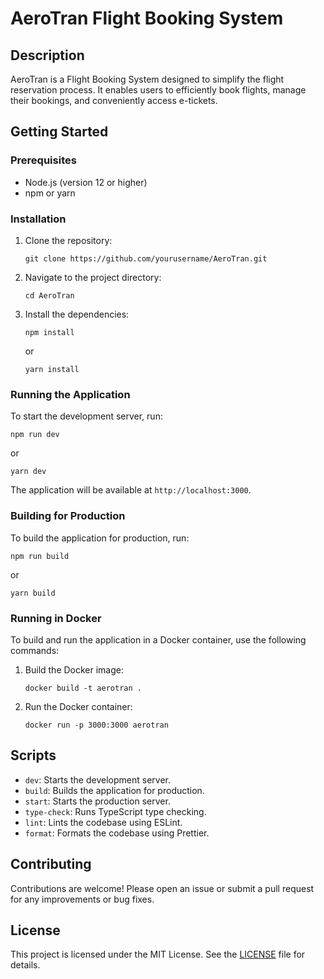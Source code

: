 # AeroTran Flight Booking System

## Description
AeroTran is a Flight Booking System designed to simplify the flight reservation process. It enables users to efficiently book flights, manage their bookings, and conveniently access e-tickets.

## Getting Started

### Prerequisites
- Node.js (version 12 or higher)
- npm or yarn

### Installation
1. Clone the repository:
   ```
   git clone https://github.com/yourusername/AeroTran.git
   ```
2. Navigate to the project directory:
   ```
   cd AeroTran
   ```
3. Install the dependencies:
   ```
   npm install
   ```
   or
   ```
   yarn install
   ```

### Running the Application
To start the development server, run:
```
npm run dev
```
or
```
yarn dev
```
The application will be available at `http://localhost:3000`.

### Building for Production
To build the application for production, run:
```
npm run build
```
or
```
yarn build
```

### Running in Docker
To build and run the application in a Docker container, use the following commands:
1. Build the Docker image:
   ```
   docker build -t aerotran .
   ```
2. Run the Docker container:
   ```
   docker run -p 3000:3000 aerotran
   ```

## Scripts
- `dev`: Starts the development server.
- `build`: Builds the application for production.
- `start`: Starts the production server.
- `type-check`: Runs TypeScript type checking.
- `lint`: Lints the codebase using ESLint.
- `format`: Formats the codebase using Prettier.

## Contributing
Contributions are welcome! Please open an issue or submit a pull request for any improvements or bug fixes.

## License
This project is licensed under the MIT License. See the [LICENSE](LICENSE) file for details.